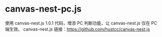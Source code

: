 # canvas-nest-pc.js
使用 canvas-nest.js 1.0.1 代码，增添 PC 判断功能，让 canvas-nest.js 仅在 PC 端生效。 
canvas-nest.js 链接：https://github.com/hustcc/canvas-nest.js
